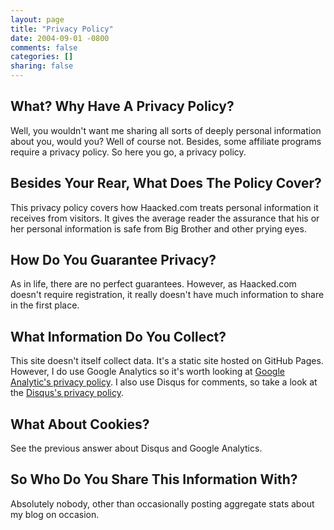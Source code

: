 ```yaml
---
layout: page
title: "Privacy Policy"
date: 2004-09-01 -0800
comments: false
categories: []
sharing: false
---
```


## What? Why Have A Privacy Policy?

Well, you wouldn't want me sharing all sorts of deeply
personal information about you, would you? Well of course not. Besides,
some affiliate programs require a privacy policy. So here you go, a
privacy policy.

## Besides Your Rear, What Does The Policy Cover?

This privacy policy covers how Haacked.com treats personal information
it receives from visitors. It gives the average reader the assurance
that his or her personal information is safe from Big Brother and other
prying eyes.

## How Do You Guarantee Privacy?

As in life, there are no perfect guarantees. However, as Haacked.com
doesn't require registration, it really doesn't have much information to
share in the first place.

## What Information Do You Collect?

This site doesn't itself collect data. It's a static site hosted on GitHub Pages.
However, I do use Google Analytics so it's worth looking at [Google Analytic's privacy policy](http://www.google.com/analytics/learn/privacy.html). 
I also use Disqus for comments, so take a look at the [Disqus's privacy policy](http://help.disqus.com/customer/portal/articles/466259-privacy-policy).


## What About Cookies?

See the previous answer about Disqus and Google Analytics.

## So Who Do You Share This Information With?

Absolutely nobody, other than occasionally posting aggregate stats about my blog on occasion.
